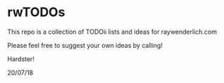 # rwTODOs

This repo is a collection of TODOii lists and ideas for raywenderlich.com


Please feel free to suggest your own ideas by calling!




Hardster!



20/07/18
